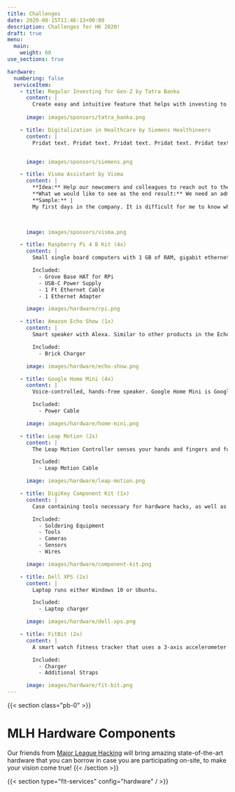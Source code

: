 ```yaml
---
title: Challenges
date: 2020-08-15T11:46:13+00:00
description: Challenges for HK 2020!
draft: true
menu:
  main:
    weight: 60
use_sections: true

hardware:
  numbering: false
  serviceItem:
    - title: Regular Investing for Gen-Z by Tatra Banka
      content: |
        Create easy and intuitive feature that helps with investing to funds using regular contribution, which can be changed by the user. Create onboarding, motivation to invest and well-arranged info about the status of user's portfolio
      
      image: images/sponsors/tatra_banka.png

    - title: Digitalization in Healthcare by Siemens Healthineers
      content: |
        Pridat text. Pridat text. Pridat text. Pridat text. Pridat text. Pridat text. Pridat text. Pridat text. Pridat text. 


      image: images/sponsors/siemens.png

    - title: Visma Assistant by Visma
      content: |
        **Idea:** Help our newcomers and colleagues to reach out to the information they need quicker and flexible via AI Voice Assistant. As a newcomer it's difficult to handle all information from the very beginning, so to keep on track you need a smart assistant to help you out. And because we're Google positive, we'd be happy if you'll use Google as a preferred platform. Other preferred integrations are Google Calendar, Slack, etc. 
        **What we would like to see as the end result:** We need an administrative dashboard where the girls from back-office can add common questions and answers to them, they should be able to set events which you want to attend. We would like to have the ability to talk to the Visma Assistant via Google Assistant and also we would like to use it inside our Slack.
        **Sample:** |
        My first days in the company. It is difficult for me to know which events I need to attend, when I need to fill my working hours form and so on. But lucky me, in the company we have a Virtual Assistant to help with these everyday tasks.  I heard from a colleague that we have traditional breakfasts each month, but I have  no event in my calendar. I also heard from a colleague that our Virtual Assistant knows everything about these types of events, and can invite me to them. So I am going to ask it about the event:
          


      image: images/sponsors/visma.png

    - title: Raspberry Pi 4 B Kit (4x)
      content: |
        Small single board computers with 1 GB of RAM, gigabit ethernet, micro HDMI ports, and a quad core processor. It does everything a desktop computer can do, and is a developer staple.

        Included:
          - Grove Base HAT for RPi
          - USB-C Power Supply
          - 1 Ft Ethernet Cable
          - 1 Ethernet Adapter

      image: images/hardware/rpi.png

    - title: Amazon Echo Show (1x)
      content: |
        Smart speaker with Alexa. Similar to other products in the Echo line, but additionally features a touchscreen display that can display visual information to accompany responses, as well as to conduct video calls.

        Included:
          - Brick Charger

      image: images/hardware/echo-show.png

    - title: Google Home Mini (4x)
      content: |
        Voice-controlled, hands-free speaker. Google Home Mini is Google Assistant anywhere you want it. Ask it questions. Tell it to do things. It’s your own Google, always ready to help.

        Included:
          - Power Cable

      image: images/hardware/home-mini.png

    - title: Leap Motion (2x)
      content: |
        The Leap Motion Controller senses your hands and fingers and follows their every gesture. Has a C++, Unity, Objective C (IOS), Java, Python and Javascript SDK.

        Included:
          - Leap Motion Cable

      image: images/hardware/leap-motion.png

    - title: DigiKey Component Kit (1x)
      content: |
        Case containing tools necessary for hardware hacks, as well as additional gadgets and accessories

        Included:
          - Soldering Equipment
          - Tools
          - Cameras
          - Sensors
          - Wires

      image: images/hardware/component-kit.png

    - title: Dell XPS (2x)
      content: |
        Laptop runs either Windows 10 or Ubuntu.

        Included:
          - Laptop charger

      image: images/hardware/dell-xps.png

    - title: FitBit (2x)
      content: |
        A smart watch fitness tracker that uses a 3-axis accelerometer

        Included:
          - Charger
          - Additional Straps

      image: images/hardware/fit-bit.png
---
```


{{< section class="pb-0" >}}
# MLH Hardware Components

Our friends from [Major League Hacking](https://mlh.io/) will bring amazing state-of-the-art hardware that you can borrow in case you are participating on-site, to make your vision come true!
{{< /section >}}

{{< section type="fit-services" config="hardware" / >}}



